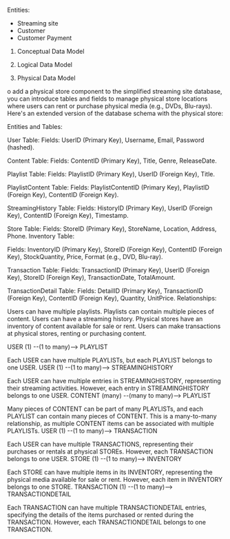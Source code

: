
Entities:

- Streaming site
- Customer
- Customer Payment



1.  Conceptual Data Model





2. Logical Data Model







3. Physical Data Model




o add a physical store component to the simplified streaming site database, you can introduce tables and fields to manage physical store locations where users can rent or purchase physical media (e.g., DVDs, Blu-rays). Here's an extended version of the database schema with the physical store:

Entities and Tables:

User Table:
Fields: UserID (Primary Key), Username, Email, Password (hashed).

Content Table:
Fields: ContentID (Primary Key), Title, Genre, ReleaseDate.

Playlist Table:
Fields: PlaylistID (Primary Key), UserID (Foreign Key), Title.

PlaylistContent Table:
Fields: PlaylistContentID (Primary Key), PlaylistID (Foreign Key), ContentID (Foreign Key).

StreamingHistory Table:
Fields: HistoryID (Primary Key), UserID (Foreign Key), ContentID (Foreign Key), Timestamp.

Store Table:
Fields: StoreID (Primary Key), StoreName, Location, Address, Phone.
Inventory Table:

Fields: InventoryID (Primary Key), StoreID (Foreign Key), ContentID (Foreign Key), StockQuantity, Price, Format (e.g., DVD, Blu-ray).

Transaction Table:
Fields: TransactionID (Primary Key), UserID (Foreign Key), StoreID (Foreign Key), TransactionDate, TotalAmount.

TransactionDetail Table:
Fields: DetailID (Primary Key), TransactionID (Foreign Key), ContentID (Foreign Key), Quantity, UnitPrice.
Relationships:

Users can have multiple playlists.
Playlists can contain multiple pieces of content.
Users can have a streaming history.
Physical stores have an inventory of content available for sale or rent.
Users can make transactions at physical stores, renting or purchasing content.


USER (1) --(1 to many)--> PLAYLIST

Each USER can have multiple PLAYLISTs, but each PLAYLIST belongs to one USER.
USER (1) --(1 to many)--> STREAMINGHISTORY

Each USER can have multiple entries in STREAMINGHISTORY, representing their streaming activities. However, each entry in STREAMINGHISTORY belongs to one USER.
CONTENT (many) --(many to many)--> PLAYLIST

Many pieces of CONTENT can be part of many PLAYLISTs, and each PLAYLIST can contain many pieces of CONTENT. This is a many-to-many relationship, as multiple CONTENT items can be associated with multiple PLAYLISTs.
USER (1) --(1 to many)--> TRANSACTION

Each USER can have multiple TRANSACTIONS, representing their purchases or rentals at physical STOREs. However, each TRANSACTION belongs to one USER.
STORE (1) --(1 to many)--> INVENTORY

Each STORE can have multiple items in its INVENTORY, representing the physical media available for sale or rent. However, each item in INVENTORY belongs to one STORE.
TRANSACTION (1) --(1 to many)--> TRANSACTIONDETAIL

Each TRANSACTION can have multiple TRANSACTIONDETAIL entries, specifying the details of the items purchased or rented during the TRANSACTION. However, each TRANSACTIONDETAIL belongs to one TRANSACTION.